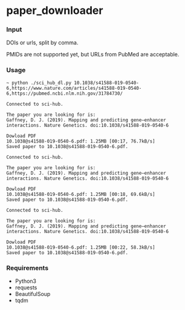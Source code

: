 # paper_downloader

### Input

DOIs or urls, split by comma.

PMIDs are not supported yet, but URLs from PubMed are acceptable.

### Usage

```shell
~ python ./sci_hub_dl.py 10.1038/s41588-019-0540-6,https://www.nature.com/articles/s41588-019-0540-6,https://pubmed.ncbi.nlm.nih.gov/31784730/

Connected to sci-hub.

The paper you are looking for is:
Gaffney, D. J. (2019). Mapping and predicting gene–enhancer interactions. Nature Genetics. doi:10.1038/s41588-019-0540-6 

Dowload PDF
10.1038@s41588-019-0540-6.pdf: 1.25MB [00:17, 76.7kB/s]                                        
Saved paper to 10.1038@s41588-019-0540-6.pdf.

Connected to sci-hub.

The paper you are looking for is:
Gaffney, D. J. (2019). Mapping and predicting gene–enhancer interactions. Nature Genetics. doi:10.1038/s41588-019-0540-6 

Dowload PDF
10.1038@s41588-019-0540-6.pdf: 1.25MB [00:18, 69.6kB/s]                                        
Saved paper to 10.1038@s41588-019-0540-6.pdf.

Connected to sci-hub.

The paper you are looking for is:
Gaffney, D. J. (2019). Mapping and predicting gene–enhancer interactions. Nature Genetics. doi:10.1038/s41588-019-0540-6 

Dowload PDF
10.1038@s41588-019-0540-6.pdf: 1.25MB [00:22, 58.3kB/s]                                        
Saved paper to 10.1038@s41588-019-0540-6.pdf.
```

### Requirements

- Python3
- requests
- BeautifulSoup
- tqdm